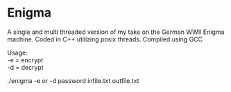 Enigma
======

A single and multi threaded version of my take on the German WWII Enigma machine. Coded in C++ utilizing posix threads. Compiled using GCC  

Usage:  
-e = encrypt  
-d = decrypt

./enigma -e or -d password infile.txt outfile.txt
